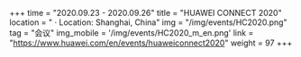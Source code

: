 +++ 
time = "2020.09.23 - 2020.09.26" 
title = "HUAWEI CONNECT 2020" 
location = " · Location: Shanghai, China" 
img = "/img/events/HC2020.png" 
tag = "会议"
img_mobile = '/img/events/HC2020_m_en.png'
link = "https://www.huawei.com/en/events/huaweiconnect2020"
weight = 97
+++
